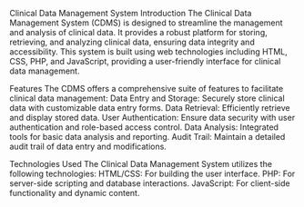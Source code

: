 Clinical Data Management System
Introduction
The Clinical Data Management System (CDMS) is designed to streamline the management and analysis of clinical data. It provides a robust platform for storing, retrieving, and analyzing clinical data, ensuring data integrity and accessibility. This system is built using web technologies including HTML, CSS, PHP, and JavaScript, providing a user-friendly interface for clinical data management.

Features
The CDMS offers a comprehensive suite of features to facilitate clinical data management:
Data Entry and Storage: Securely store clinical data with customizable data entry forms.
Data Retrieval: Efficiently retrieve and display stored data.
User Authentication: Ensure data security with user authentication and role-based access control.
Data Analysis: Integrated tools for basic data analysis and reporting.
Audit Trail: Maintain a detailed audit trail of data entry and modifications.

Technologies Used
The Clinical Data Management System utilizes the following technologies:
HTML/CSS: For building the user interface.
PHP: For server-side scripting and database interactions.
JavaScript: For client-side functionality and dynamic content.
